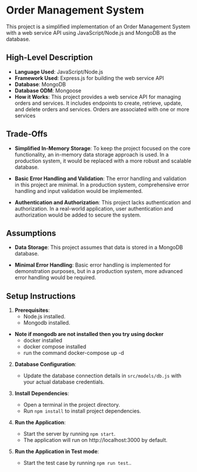 # Order Management System

This project is a simplified implementation of an Order Management System with a web service API using JavaScript/Node.js and MongoDB as the database.

## High-Level Description

- **Language Used**: JavaScript/Node.js
- **Framework Used**: Express.js for building the web service API
- **Database**: MongoDB
- **Database ODM**: Mongoose
- **How it Works**: This project provides a web service API for managing orders and services. It includes endpoints to create, retrieve, update, and delete orders and services. Orders are associated with one or more services

## Trade-Offs

- **Simplified In-Memory Storage**: To keep the project focused on the core functionality, an in-memory data storage approach is used. In a production system, it would be replaced with a more robust and scalable database.

- **Basic Error Handling and Validation**: The error handling and validation in this project are minimal. In a production system, comprehensive error handling and input validation would be implemented.

- **Authentication and Authorization**: This project lacks authentication and authorization. In a real-world application, user authentication and authorization would be added to secure the system.

## Assumptions

- **Data Storage**: This project assumes that data is stored in a MongoDB database.

- **Minimal Error Handling**: Basic error handling is implemented for demonstration purposes, but in a production system, more advanced error handling would be required.


## Setup Instructions

1. **Prerequisites**:
   - Node.js installed.
   - Mongodb installed.
   
  - **Note if mongodb are not installed then you try using docker**
    - docker installed
    - docker compose installed
    - run the command docker-compose up -d

2. **Database Configuration**:
   - Update the database connection details in `src/models/db.js` with your actual database credentials.

3. **Install Dependencies**:
   - Open a terminal in the project directory.
   - Run `npm install` to install project dependencies.

4. **Run the Application**:
   - Start the server by running `npm start`.
   - The application will run on http://localhost:3000 by default.

5. **Run the Application in Test mode**:
   - Start the test case by running `npm run test`..
